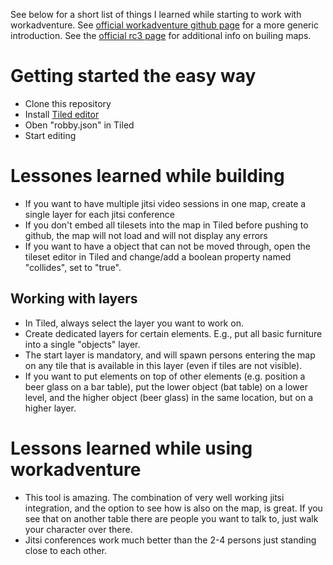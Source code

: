 See below for a short list of things I learned while starting to work with workadventure. See [official workadventure github page](https://github.com/thecodingmachine/workadventure-map-starter-kit) for a more generic introduction. See the [official rc3 page](https://howto.rc3.world/) for additional info on builing maps. 

# Getting started the easy way

- Clone this repository
- Install [Tiled editor](https://www.mapeditor.org/)
- Oben "robby.json" in Tiled
- Start editing

# Lessones learned while building 

- If you want to have multiple jitsi video sessions in one map, create a single layer for each jitsi conference
- If you don't embed all tilesets into the map in Tiled before pushing to github, the map will not load and will not display any errors
- If you want to have a object that can not be moved through, open the tileset editor in Tiled and change/add a boolean property named "collides", set to "true". 

## Working with layers

- In Tiled, always select the layer you want to work on. 
- Create dedicated layers for certain elements. E.g., put all basic furniture into a single "objects" layer.
- The start layer is mandatory, and will spawn persons entering the map on any tile that is available in this layer (even if tiles are not visible). 
- If you want to put elements on top of other elements (e.g. position a beer glass on a bar table), put the lower object (bat table) on a lower level, and the higher object (beer glass) in the same location, but on a higher layer. 

# Lessons learned while using workadventure

- This tool is amazing. The combination of very well working jitsi integration, and the option to see how is also on the map, is great. If you see that on another table there are people you want to talk to, just walk your character over there. 
- Jitsi conferences work much better than the 2-4 persons just standing close to each other. 
